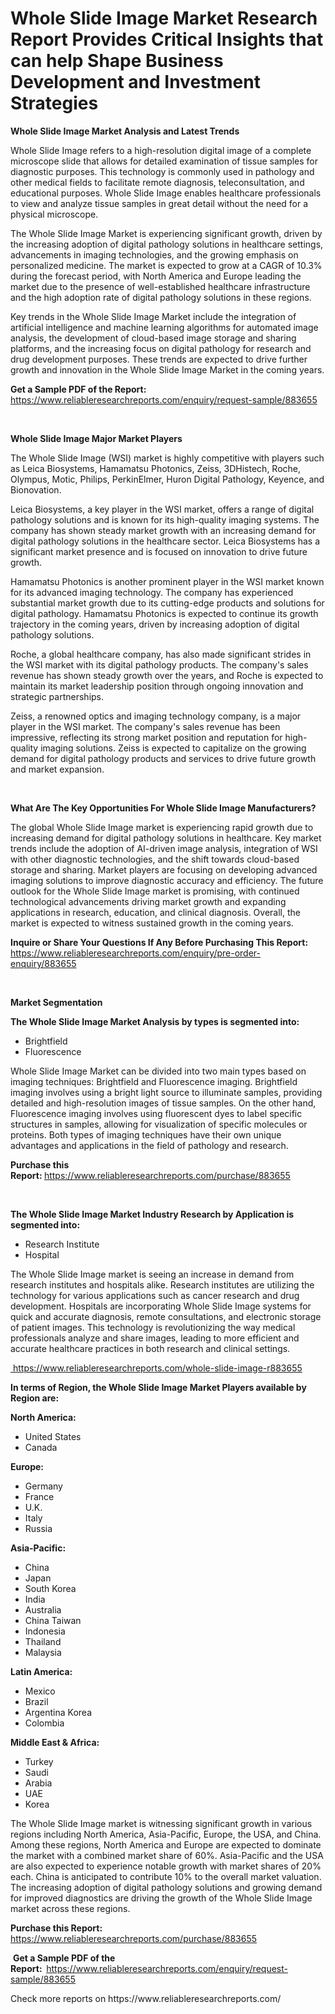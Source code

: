 <p><h1>Whole Slide Image Market Research Report Provides Critical Insights that can help Shape Business Development and Investment Strategies</h1></p><p><strong>Whole Slide Image Market Analysis and Latest Trends</strong></p>
<p><p>Whole Slide Image refers to a high-resolution digital image of a complete microscope slide that allows for detailed examination of tissue samples for diagnostic purposes. This technology is commonly used in pathology and other medical fields to facilitate remote diagnosis, teleconsultation, and educational purposes. Whole Slide Image enables healthcare professionals to view and analyze tissue samples in great detail without the need for a physical microscope.</p><p>The Whole Slide Image Market is experiencing significant growth, driven by the increasing adoption of digital pathology solutions in healthcare settings, advancements in imaging technologies, and the growing emphasis on personalized medicine. The market is expected to grow at a CAGR of 10.3% during the forecast period, with North America and Europe leading the market due to the presence of well-established healthcare infrastructure and the high adoption rate of digital pathology solutions in these regions.</p><p>Key trends in the Whole Slide Image Market include the integration of artificial intelligence and machine learning algorithms for automated image analysis, the development of cloud-based image storage and sharing platforms, and the increasing focus on digital pathology for research and drug development purposes. These trends are expected to drive further growth and innovation in the Whole Slide Image Market in the coming years.</p></p>
<p><strong>Get a Sample PDF of the Report:&nbsp;</strong> <a href="https://www.reliableresearchreports.com/enquiry/request-sample/883655">https://www.reliableresearchreports.com/enquiry/request-sample/883655</a></p>
<p>&nbsp;</p>
<p><strong>Whole Slide Image Major Market Players</strong></p>
<p><p>The Whole Slide Image (WSI) market is highly competitive with players such as Leica Biosystems, Hamamatsu Photonics, Zeiss, 3DHistech, Roche, Olympus, Motic, Philips, PerkinElmer, Huron Digital Pathology, Keyence, and Bionovation. </p><p>Leica Biosystems, a key player in the WSI market, offers a range of digital pathology solutions and is known for its high-quality imaging systems. The company has shown steady market growth with an increasing demand for digital pathology solutions in the healthcare sector. Leica Biosystems has a significant market presence and is focused on innovation to drive future growth.</p><p>Hamamatsu Photonics is another prominent player in the WSI market known for its advanced imaging technology. The company has experienced substantial market growth due to its cutting-edge products and solutions for digital pathology. Hamamatsu Photonics is expected to continue its growth trajectory in the coming years, driven by increasing adoption of digital pathology solutions.</p><p>Roche, a global healthcare company, has also made significant strides in the WSI market with its digital pathology products. The company's sales revenue has shown steady growth over the years, and Roche is expected to maintain its market leadership position through ongoing innovation and strategic partnerships.</p><p>Zeiss, a renowned optics and imaging technology company, is a major player in the WSI market. The company's sales revenue has been impressive, reflecting its strong market position and reputation for high-quality imaging solutions. Zeiss is expected to capitalize on the growing demand for digital pathology products and services to drive future growth and market expansion.</p></p>
<p>&nbsp;</p>
<p><strong>What Are The Key Opportunities For Whole Slide Image Manufacturers?</strong></p>
<p><p>The global Whole Slide Image market is experiencing rapid growth due to increasing demand for digital pathology solutions in healthcare. Key market trends include the adoption of AI-driven image analysis, integration of WSI with other diagnostic technologies, and the shift towards cloud-based storage and sharing. Market players are focusing on developing advanced imaging solutions to improve diagnostic accuracy and efficiency. The future outlook for the Whole Slide Image market is promising, with continued technological advancements driving market growth and expanding applications in research, education, and clinical diagnosis. Overall, the market is expected to witness sustained growth in the coming years.</p></p>
<p><strong>Inquire or Share Your Questions If Any Before Purchasing This Report:</strong> <a href="https://www.reliableresearchreports.com/enquiry/pre-order-enquiry/883655">https://www.reliableresearchreports.com/enquiry/pre-order-enquiry/883655</a></p>
<p>&nbsp;</p>
<p><strong>Market Segmentation</strong></p>
<p><strong>The Whole Slide Image Market Analysis by types is segmented into:</strong></p>
<p><ul><li>Brightfield</li><li>Fluorescence</li></ul></p>
<p><p>Whole Slide Image Market can be divided into two main types based on imaging techniques: Brightfield and Fluorescence imaging. Brightfield imaging involves using a bright light source to illuminate samples, providing detailed and high-resolution images of tissue samples. On the other hand, Fluorescence imaging involves using fluorescent dyes to label specific structures in samples, allowing for visualization of specific molecules or proteins. Both types of imaging techniques have their own unique advantages and applications in the field of pathology and research.</p></p>
<p><strong>Purchase this Report:&nbsp;</strong><a href="https://www.reliableresearchreports.com/purchase/883655">https://www.reliableresearchreports.com/purchase/883655</a></p>
<p>&nbsp;</p>
<p><strong>The Whole Slide Image Market Industry Research by Application is segmented into:</strong></p>
<p><ul><li>Research Institute</li><li>Hospital</li></ul></p>
<p><p>The Whole Slide Image market is seeing an increase in demand from research institutes and hospitals alike. Research institutes are utilizing the technology for various applications such as cancer research and drug development. Hospitals are incorporating Whole Slide Image systems for quick and accurate diagnosis, remote consultations, and electronic storage of patient images. This technology is revolutionizing the way medical professionals analyze and share images, leading to more efficient and accurate healthcare practices in both research and clinical settings.</p></p>
<p><a href="https://www.reliableresearchreports.com/whole-slide-image-r883655">&nbsp;https://www.reliableresearchreports.com/whole-slide-image-r883655</a></p>
<p><strong>In terms of Region, the Whole Slide Image Market Players available by Region are:</strong></p>
<p>
    <p> <strong> North America: </strong>
        <ul>
            <li>United States</li>
            <li>Canada</li>
        </ul>
        </p> 
    <p> <strong> Europe: </strong>
        <ul>
            <li>Germany</li>
            <li>France</li>
            <li>U.K.</li>
            <li>Italy</li>
            <li>Russia</li>
        </ul>
        </p> 
    <p> <strong> Asia-Pacific: </strong>
        <ul>
            <li>China</li>
            <li>Japan</li>
            <li>South Korea</li>
            <li>India</li>
            <li>Australia</li>
            <li>China Taiwan</li>
            <li>Indonesia</li>
            <li>Thailand</li>
            <li>Malaysia</li>
        </ul>
        </p> 
    <p> <strong> Latin America: </strong>
        <ul>
            <li>Mexico</li>
            <li>Brazil</li>
            <li>Argentina Korea</li>
            <li>Colombia</li>
        </ul>
        </p> 
    <p> <strong> Middle East & Africa: </strong>
        <ul>
            <li>Turkey</li>
            <li>Saudi</li>
            <li>Arabia</li>
            <li>UAE</li>
            <li>Korea</li>
        </ul>
    </p>
    </p>
<p><p>The Whole Slide Image market is witnessing significant growth in various regions including North America, Asia-Pacific, Europe, the USA, and China. Among these regions, North America and Europe are expected to dominate the market with a combined market share of 60%. Asia-Pacific and the USA are also expected to experience notable growth with market shares of 20% each. China is anticipated to contribute 10% to the overall market valuation. The increasing adoption of digital pathology solutions and growing demand for improved diagnostics are driving the growth of the Whole Slide Image market across these regions.</p></p>
<p><strong>Purchase this Report: </strong><a href="https://www.reliableresearchreports.com/purchase/883655">https://www.reliableresearchreports.com/purchase/883655</a></p>
<p>&nbsp;<strong>Get a Sample PDF of the Report:&nbsp;&nbsp;</strong><a href="https://www.reliableresearchreports.com/enquiry/request-sample/883655">https://www.reliableresearchreports.com/enquiry/request-sample/883655</a></p>
<p><strong></strong></p>
<p>Check more reports on https://www.reliableresearchreports.com/</p>